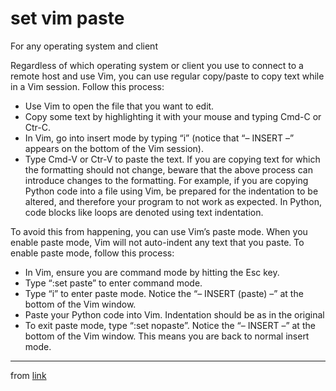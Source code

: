 # set vim paste

For any operating system and client

Regardless of which operating system or client you use to connect to a remote host and use Vim, you can use regular copy/paste to copy text while in a Vim session. Follow this process:

* Use Vim to open the file that you want to edit.
* Copy some text by highlighting it with your mouse and typing Cmd-C or Ctr-C.
* In Vim, go into insert mode by typing “i” (notice that “– INSERT –” appears on the bottom of the Vim session).
* Type Cmd-V or Ctr-V to paste the text.
If you are copying text for which the formatting should not change, beware that the above process can introduce changes to the formatting. For example, if you are copying Python code into a file using Vim, be prepared for the indentation to be altered, and therefore your program to not work as expected. In Python, code blocks like loops are denoted using text indentation.

To avoid this from happening, you can use Vim’s paste mode. When you enable paste mode, Vim will not auto-indent any text that you paste. To enable paste mode, follow this process:

* In Vim, ensure you are command mode by hitting the Esc key.
* Type “:set paste” to enter command mode.
* Type “i” to enter paste mode. Notice the “– INSERT (paste) –” at the bottom of the Vim window.
* Paste your Python code into Vim. Indentation should be as in the original
* To exit paste mode, type “:set nopaste”. Notice the “– INSERT –” at the bottom of the Vim window. This means you are back to normal insert mode.
  
----- 

from [link](https://techexplorations.com/blog/kicad/blog-how-to-copy-text-into-vim/)
